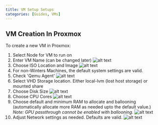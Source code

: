 ```yaml
---
title: VM Setup Setups
categories: [Guides, VMs]
---
```


## VM Creation In Proxmox

To create a new VM in Proxmox:

1. Select Node for VM to run on
2. Enter VM Name (can be changed later)
  ![alt text](/assets/lib/vm_setup/image.png)
3. Choose ISO Location and Image
  ![alt text](/assets/lib/vm_setup/image-2.png)
4. For non-Winters Machines, the default system settings are valid.
5. Check 'Qemu Agent'
![alt text](/assets/lib/vm_setup/image-3.png)
6. Select VHD Storage location. Either local-lvm (lost host storage) or mounted share
7. Choose Disk Size
![alt text](/assets/lib/vm_setup/image-4.png)
8. Choose CPU Cores
![alt text](/assets/lib/vm_setup/image-5.png)
9. Choose default and minimum RAM to allocate and ballooning (automatically allocate more RAM as needed upto the default value.)
*Note: GPU passthrough cannot be enabled with ballooning.*
![alt text](/assets/lib/vm_setup/image-6.png)
10. Adjust Network settings as needed. Defaults are valid.
![alt text](/assets/lib/vm_setup/image-7.png)
